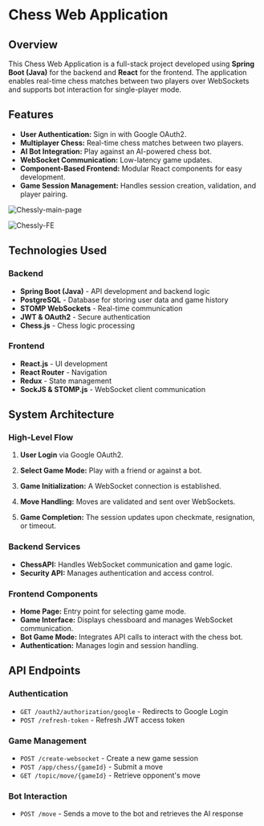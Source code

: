 # Chess Web Application

## Overview
This Chess Web Application is a full-stack project developed using **Spring Boot (Java)** for the backend and **React** for the frontend. The application enables real-time chess matches between two players over WebSockets and supports bot interaction for single-player mode.

## Features
- **User Authentication:** Sign in with Google OAuth2.
- **Multiplayer Chess:** Real-time chess matches between two players.
- **AI Bot Integration:** Play against an AI-powered chess bot.
- **WebSocket Communication:** Low-latency game updates.
- **Component-Based Frontend:** Modular React components for easy development.
- **Game Session Management:** Handles session creation, validation, and player pairing.
  
![Chessly-main-page](https://github.com/user-attachments/assets/39293d9c-754c-404a-a910-61ccf83b955c)

![Chessly-FE](https://github.com/user-attachments/assets/6d961b06-7054-4048-9e80-7ca82835ab12)
## Technologies Used
### Backend
- **Spring Boot (Java)** - API development and backend logic
- **PostgreSQL** - Database for storing user data and game history
- **STOMP WebSockets** - Real-time communication
- **JWT & OAuth2** - Secure authentication
- **Chess.js** - Chess logic processing

### Frontend
- **React.js** - UI development
- **React Router** - Navigation
- **Redux** - State management
- **SockJS & STOMP.js** - WebSocket client communication

## System Architecture
### High-Level Flow
1. **User Login** via Google OAuth2.
2. **Select Game Mode:** Play with a friend or against a bot.

3. **Game Initialization:** A WebSocket connection is established.
4. **Move Handling:** Moves are validated and sent over WebSockets.
5. **Game Completion:** The session updates upon checkmate, resignation, or timeout.

### Backend Services
- **ChessAPI:** Handles WebSocket communication and game logic.
- **Security API:** Manages authentication and access control.

### Frontend Components
- **Home Page:** Entry point for selecting game mode.
- **Game Interface:** Displays chessboard and manages WebSocket communication.
- **Bot Game Mode:** Integrates API calls to interact with the chess bot.
- **Authentication:** Manages login and session handling.

## API Endpoints
### Authentication
- `GET /oauth2/authorization/google` - Redirects to Google Login
- `POST /refresh-token` - Refresh JWT access token

### Game Management
- `POST /create-websocket` - Create a new game session
- `POST /app/chess/{gameId}` - Submit a move
- `GET /topic/move/{gameId}` - Retrieve opponent's move

### Bot Interaction
- `POST /move` - Sends a move to the bot and retrieves the AI response


